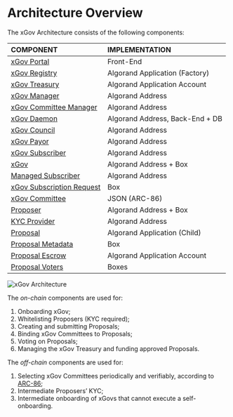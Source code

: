 # Architecture Overview

The xGov Architecture consists of the following components:

| COMPONENT                                                               | IMPLEMENTATION                  |
|:------------------------------------------------------------------------|:--------------------------------|
| [xGov Portal](https://xgov.algorand.co/)                                | Front-End                       |
| [xGov Registry](./specs/xgov-registry.md)                               | Algorand Application (Factory)  |
| [xGov Treasury](./specs/xgov-treasury.md)                               | Algorand Application Account    |
| [xGov Manager](./specs/xgov-rbac.md#xgov-manager)                       | Algorand Address                |
| [xGov Committee Manager](./specs/xgov-rbac.md#xgov-committee-manager)   | Algorand Address                |
| [xGov Daemon](./specs/xgov-rbac.md#xgov-daemon)                         | Algorand Address, Back-End + DB |
| [xGov Council](./specs/xgov-rbac.md#xgov-council)                       | Algorand Address                |
| [xGov Payor](./specs/xgov-rbac.md#xgov-payor)                           | Algorand Address                |
| [xGov Subscriber](./specs/xgov-rbac.md#xgov-subscriber)                 | Algorand Address                |
| [xGov](./specs/xgovs.md)                                                | Algorand Address + Box          |
| [Managed Subscriber](./specs/xgovs.md#subscription)                     | Algorand Address                |
| [xGov Subscription Request](./specs/xgovs.md#xgov-managed-subscription) | Box                             |
| [xGov Committee](./specs/xgov-committee.md)                             | JSON (ARC-86)                   |
| [Proposer](./specs/proposers.md)                                        | Algorand Address + Box          |
| [KYC Provider](./specs/proposers.md#kyc)                                | Algorand Address                |
| [Proposal](./specs/proposal.md)                                         | Algorand Application (Child)    |
| [Proposal Metadata](./specs/proposal.md#metadata)                       | Box                             |
| [Proposal Escrow](./specs/proposal.md#escrow)                           | Algorand Application Account    |
| [Proposal Voters](./specs/proposal-submission.md#submission)            | Boxes                           |

![xGov Architecture](./_images/architecture.svg "xGov Architecture Overview")

The _on-chain_ components are used for:

1. Onboarding xGov;
1. Whitelisting Proposers (KYC required);
1. Creating and submitting Proposals;
1. Binding xGov Committees to Proposals;
1. Voting on Proposals;
1. Managing the xGov Treasury and funding approved Proposals.

The _off-chain_ components are used for:

1. Selecting xGov Committees periodically and verifiably, according to [ARC-86](https://dev.algorand.co/arc-standards/arc-0086);
1. Intermediate Proposers’ KYC;
1. Intermediate onboarding of xGovs that cannot execute a self-onboarding.

